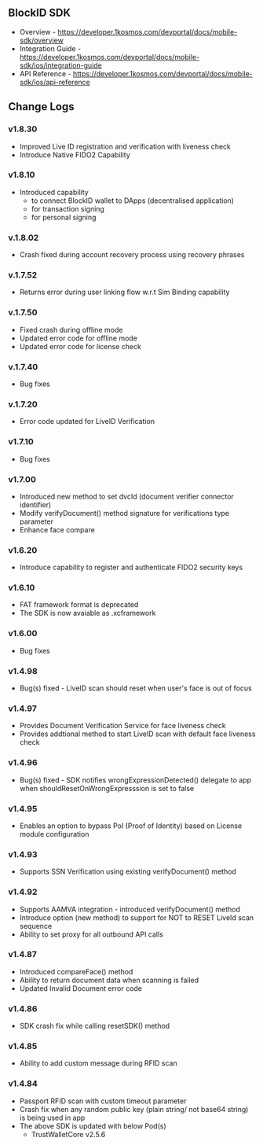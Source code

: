 ## BlockID SDK
- Overview - https://developer.1kosmos.com/devportal/docs/mobile-sdk/overview
- Integration Guide - https://developer.1kosmos.com/devportal/docs/mobile-sdk/ios/integration-guide
- API Reference - https://developer.1kosmos.com/devportal/docs/mobile-sdk/ios/api-reference

## Change Logs
### v1.8.30
- Improved Live ID registration and verification with liveness check
- Introduce Native FIDO2 Capability

### v1.8.10
- Introduced capability
   - to connect BlockID wallet to DApps (decentralised application)
   - for transaction signing
   - for personal signing
   
### v.1.8.02
- Crash fixed during account recovery process using recovery phrases

### v.1.7.52
- Returns error during user linking flow w.r.t Sim Binding capability    

### v.1.7.50
- Fixed crash during offline mode
- Updated error code for offline mode  
- Updated error code for license check

### v.1.7.40
- Bug fixes

### v.1.7.20
- Error code updated for LiveID Verification

### v1.7.10
- Bug fixes

### v1.7.00
- Introduced new method to set dvcId (document verifier connector identifier)
- Modify verifyDocument() method signature for verifications type parameter
- Enhance face compare

### v1.6.20
- Introduce capability to register and authenticate FIDO2 security keys

### v1.6.10
- FAT framework format is deprecated
- The SDK is now avaiable as .xcframework

### v1.6.00
- Bug fixes

### v1.4.98
- Bug(s) fixed - LiveID scan should reset when user's face is out of focus

### v1.4.97
- Provides Document Verification Service for face liveness check
- Provides addtional method to start LiveID scan with default face liveness check

### v1.4.96
- Bug(s) fixed - SDK notifies wrongExpressionDetected() delegate to app when shouldResetOnWrongExpresssion is set to false

### v1.4.95
- Enables an option to bypass PoI (Proof of Identity) based on License module configuration

### v1.4.93
- Supports SSN Verification using existing verifyDocument() method

### v1.4.92
- Supports AAMVA integration - introduced verifyDocument() method
- Introduce option (new method) to support for NOT to RESET LiveId scan sequence
- Ability to set proxy for all outbound API calls

### v1.4.87
- Introduced compareFace() method
- Ability to return document data when scanning is failed
- Updated Invalid Document error code

### v1.4.86
- SDK crash fix while calling resetSDK() method

### v1.4.85
- Ability to add custom message during RFID scan

### v1.4.84
- Passport RFID scan with custom timeout parameter
- Crash fix when any random public key (plain string/ not base64 string) is being used in app
- The above SDK is updated with below Pod(s)
    - TrustWalletCore v2.5.6
